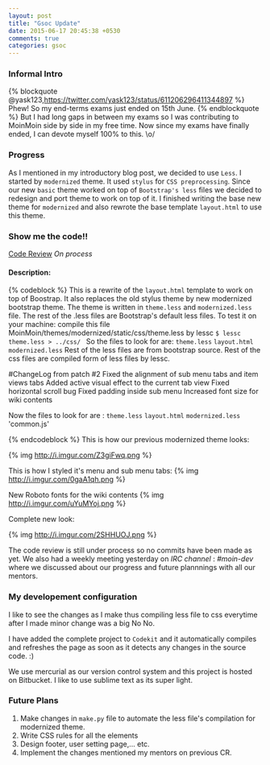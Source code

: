 ```yaml
---
layout: post
title: "Gsoc Update"
date: 2015-06-17 20:45:38 +0530
comments: true
categories: gsoc
---
```

### Informal Intro
{% blockquote @yask123,https://twitter.com/yask123/status/611206296411344897 %}
Phew! So my end-terms exams just ended on 15th June.
{% endblockquote %}
But I had long gaps in between my exams so I was contributing to MoinMoin side by side in my free time.
Now since my exams have finally ended, I can devote myself 100% to this. \o/
<!--more-->

### Progress
As I mentioned in my introductory blog post, we decided to use `Less`. I started by `modernized` theme. It used `stylus` for `CSS preprocessing`. Since our new `basic` theme worked on top of `Bootstrap's less` files we decided to redesign and port theme to work on top of it.
I finished writing the base new theme for `modernized` and also rewrote the base template `layout.html` to use this theme.

### Show me the code!!
[Code Review](https://codereview.appspot.com/245270044/) *On process*
#### Description: 
{% codeblock %}
This is a rewrite of the `layout.html` template to work on top of Boostrap.
It also replaces the old stylus theme by new modernized bootstrap theme. The theme is written in `theme.less` and `modernized.less` file. The rest of the .less files are Bootstrap's default less files.
To test it on your machine: compile this file MoinMoin/themes/modernized/static/css/theme.less by lessc `$ lessc theme.less > ../css/ `
So the files to look for are:
`theme.less`
`layout.html`
`modernized.less`
Rest of the less files are from bootstrap source.
Rest of the css files are compiled form of less files by lessc.

#ChangeLog from patch #2
Fixed the alignment of sub menu tabs and item views tabs
Added active visual effect to the current tab view
Fixed horizontal scroll bug
Fixed padding inside sub menu
Increased font size for wiki contents

Now the files to look for are :
`theme.less`
`layout.html`
`modernized.less`
'common.js'

{% endcodeblock %}
This is how our previous modernized theme looks:

{% img http://i.imgur.com/Z3giFwq.png %}


This is how I styled it's menu and sub menu tabs:
{% img http://i.imgur.com/0gaA1qh.png %}

New Roboto fonts for the wiki contents
{% img http://i.imgur.com/uYuMYoj.png %}

Complete new look:

{% img http://i.imgur.com/2SHHUOJ.png %}

The code review is still under process so no commits have been made as yet.
We also had a weekly meeting yesterday on *IRC channel* : *#moin-dev* where we discussed about our progress and future plannnings with all our mentors.

### My developement configuration

I like to see the changes as I make thus compiling less file to css everytime after I made minor change was a big No No.

I have added the complete project to `Codekit` and it automatically compiles and refreshes the page as soon as it detects any changes in the source code. :)


We use mercurial as our version control system and this project is hosted on Bitbucket.
I like to use sublime text as its super light.


### Future Plans

1. Make changes in `make.py` file to automate the less file's compilation for modernized theme.
2. Write CSS rules for all the elements
3. Design footer, user setting page,... etc.
4. Implement the changes mentioned my mentors on previous CR.
